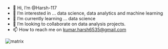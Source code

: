 - 👋 Hi, I’m @Harsh-117
- 👀 I’m interested in ... data science, data analytics and machine learning
- 🌱 I’m currently learning ... data science
- 💞️ I’m looking to collaborate on data analysis projects.
- 📫 How to reach me on kumar.harsh6535@gmail.com

<!---
Harsh-117/Harsh-117 is a ✨ special ✨ repository because its `README.md` (this file) appears on your GitHub profile.
You can click the Preview link to take a look at your changes.
--->
![matrix](https://user-images.githubusercontent.com/70843136/183252863-9efb05be-0d6f-40aa-84b2-eabd50f28b2c.svg)

